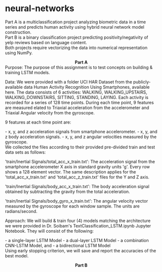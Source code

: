 # neural-networks
Part A is a multiclassification project analyzing biometric data in a time series and predicts human activity using hybrid neural network model construction. <br>
Part B is a binary classification project predicting positivity/negativity of yelp reviews based on language content.<br>
Both projects require vectorizing the data into numerical representation using NumPy.
<p><center><b>Part A</b></center>
Purpose: The purpose of this assignment is to test concepts on building & training LSTM models.
</p><p>
Data: We were provided with a folder UCI HAR Dataset from the publicly-available data Human Activity Recognition Using Smartphones, available here. The data consists of 6 activities: WALKING, WALKING_UPSTAIRS, WALKING_DOWNSTAIRS, SITTING, STANDING, LAYING. Each activity is recorded for a series of 128 time points. During each time point, 9 features are measured elated to Triaxial acceleration from the accelerometer and Triaxial Angular velocity from the gyroscope.
</p><p>
9 features at each time point are:
</p><p>
- x, y, and z acceleration signals from smartphone accelerometer.
- x, y, and z body acceleration signals.
- x, y, and z angular velocities measured by the gyroscope.
<br>We collected the files according to their provided pre-divided train and test data sets as follows:
<p>
'train/Inertial Signals/total_acc_x_train.txt': The acceleration signal from the smartphone accelerometer X axis in standard gravity units 'g'. Every row shows a 128 element vector. The same description applies for the 'total_acc_x_train.txt' and 'total_acc_z_train.txt' files for the Y and Z axis.
</p><p>
'train/Inertial Signals/body_acc_x_train.txt': The body acceleration signal obtained by subtracting the gravity from the total acceleration.
</p><p>
'train/Inertial Signals/body_gyro_x_train.txt': The angular velocity vector measured by the gyroscope for each window sample. The units are radians/second.
</p><p>
Approach: We will build & train four (4) models matching the architecture we were provided in Dr. Soibam's TextClassification_LSTM.ipynb Jupyter Notebook. They will consist of the following:
</p><p>
- a single-layer LSTM Model
- a dual-layer LSTM Model
- a combination CNN-LSTM Model, and
- a bidirectional LSTM Model
<br>Using early stopping criterion, we will save and report the accuracies of the best model.
<p><center><b>Part B</b></center>
